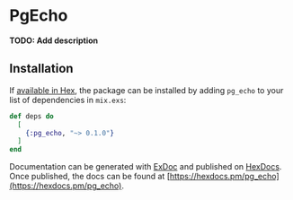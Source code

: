 # PgEcho

**TODO: Add description**

## Installation

If [available in Hex](https://hex.pm/docs/publish), the package can be installed
by adding `pg_echo` to your list of dependencies in `mix.exs`:

```elixir
def deps do
  [
    {:pg_echo, "~> 0.1.0"}
  ]
end
```

Documentation can be generated with [ExDoc](https://github.com/elixir-lang/ex_doc)
and published on [HexDocs](https://hexdocs.pm). Once published, the docs can
be found at [https://hexdocs.pm/pg_echo](https://hexdocs.pm/pg_echo).

